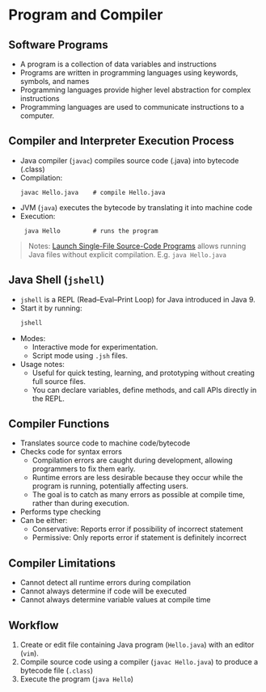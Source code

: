 # Program and Compiler

## Software Programs
- A program is a collection of data variables and instructions
- Programs are written in programming languages using keywords, symbols, and names
- Programming languages provide higher level abstraction for complex instructions
- Programming languages are used to communicate instructions to a computer.

## Compiler and Interpreter Execution Process
- Java compiler (`javac`) compiles source code (.java) into bytecode (.class)
- Compilation:
  ```
  javac Hello.java    # compile Hello.java
  ```
- JVM (`java`) executes the bytecode by translating it into machine code
- Execution:
  ```
   java Hello         # runs the program
  ```
> Notes: [Launch Single-File Source-Code Programs](https://openjdk.org/jeps/330) allows running Java files without explicit compilation. E.g. `java Hello.java`

## Java Shell (`jshell`)
-  `jshell` is a REPL (Read–Eval–Print Loop) for Java introduced in Java 9. 
- Start it by running:
  ```bash
  jshell
  ```
- Modes:
    - Interactive mode for experimentation.
    - Script mode using `.jsh` files.
- Usage notes:
    - Useful for quick testing, learning, and prototyping without creating full source files.
    - You can declare variables, define methods, and call APIs directly in the REPL.

## Compiler Functions
- Translates source code to machine code/bytecode
- Checks code for syntax errors
    - Compilation errors are caught during development, allowing programmers to fix them early.
    - Runtime errors are less desirable because they occur while the program is running, potentially affecting users.
    - The goal is to catch as many errors as possible at compile time, rather than during execution.
- Performs type checking
- Can be either:
    - Conservative: Reports error if possibility of incorrect statement
    - Permissive: Only reports error if statement is definitely incorrect

## Compiler Limitations
- Cannot detect all runtime errors during compilation
- Cannot always determine if code will be executed
- Cannot always determine variable values at compile time

## Workflow
1. Create or edit file containing Java program (`Hello.java`) with an editor (`vim`).
2. Compile source code using a compiler (`javac Hello.java`) to produce a bytecode file (`.class`)
3. Execute the program (`java Hello`)
